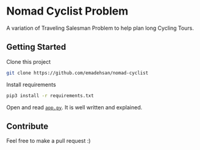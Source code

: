 # Nomad Cyclist Problem
A variation of Traveling Salesman Problem to help plan long Cycling Tours.

## Getting Started
Clone this project
```sh
git clone https://github.com/emadehsan/nomad-cyclist
```

Install requirements

```sh
pip3 install -r requirements.txt
```

Open and read [`app.py`](./app.py). It is well written and explained.

## Contribute
Feel free to make a pull request :)